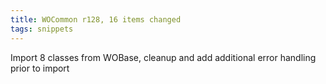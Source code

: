```yaml
---
title: WOCommon r128, 16 items changed
tags: snippets
---
```


Import 8 classes from WOBase, cleanup and add additional error handling prior to import
